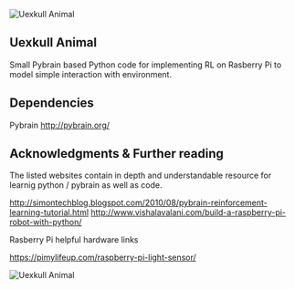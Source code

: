 ![Uexkull Animal](http://scncflab.com/wp-content/uploads/2018/09/img-01.png)

## Uexkull Animal

Small Pybrain based Python code for implementing RL on Rasberry Pi to model simple interaction with environment.


## Dependencies

Pybrain http://pybrain.org/


## Acknowledgments & Further reading

The listed websites contain in depth and understandable resource for learnig python / pybrain as well as code.

http://simontechblog.blogspot.com/2010/08/pybrain-reinforcement-learning-tutorial.html
http://www.vishalavalani.com/build-a-raspberry-pi-robot-with-python/

Rasberry Pi helpful hardware links

https://pimylifeup.com/raspberry-pi-light-sensor/

![Uexkull Animal](http://scncflab.com/wp-content/uploads/2018/09/img-02.png)
